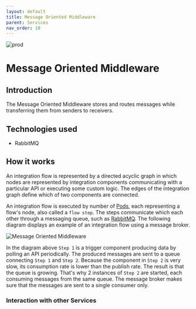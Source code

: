 ```yaml
---
layout: default
title: Message Oriented Middleware
parent: Services
nav_order: 10
---
```

<!-- Description Guidelines

Please note:
Use the full links to reference other files or images! Relative links will not work under our theme settings settings.
-->

<!-- please choose the appropriate batch and delete/comment the others  -->
![prod](https://img.shields.io/badge/Status-Production-brightgreen.svg)


# **Message Oriented Middleware** <!-- make sure spelling is consistent with other sources and within this document -->

## Introduction
<!-- 2 sentences: what does it do and how -->

The Message Oriented Middleware stores and routes messages while transferring them from senders to receivers.

## Technologies used
<!-- please name and elaborate on other technologies or standards the service uses -->
- RabbitMQ

## How it works

<!-- describe core functionalities and underlying concepts in more detail -->
An integration flow is represented by a directed acyclic graph in which
nodes are represented by integration components communicating with a
particular API or executing some custom logic. The edges of the
integration graph define which of two components are connected.

An integration flow is executed by number of [Pods](https://kubernetes.io/docs/concepts/workloads/pods/pod/),
each representing a flow's node, also called a `flow step`. The steps
communicate which each other through a messaging queue, such as [RabbitMQ](https://www.rabbitmq.com/).
The following diagram displays an example of an integration flow using
a message broker.

![Message Oriented Middleware](Assets/MessageOrientedMiddleware.png)

In the diagram above `Step 1` is a trigger component producing data by
polling an API periodically. The produced messages are sent to a queue
connecting `Step 1` and `Step 2`. Because the component in `Step 2` is
very slow, its consumption rate is lower than the publish rate. The
result is that the queue is growing. That's why 2 instances of `Step 2`
are started, each consuming messages from the same queue. The message
broker makes sure that the messages are sent to a single consumer only.

### Interaction with other Services
<!-- list and link the services this one interacts with and describe each interaction briefly (1-2 sentences) -->
